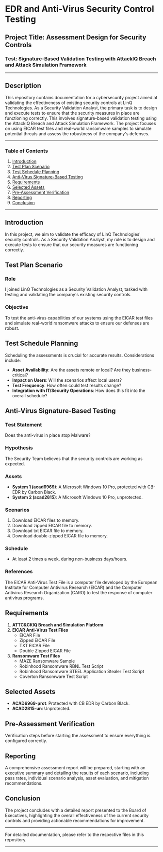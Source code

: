 # EDR and Anti-Virus Security Control Testing

## Project Title: Assessment Design for Security Controls

### Test: Signature-Based Validation Testing with AttackIQ Breach and Attack Simulation Framework

---

## Description

This repository contains documentation for a cybersecurity project aimed at validating the effectiveness of existing security controls at LinQ Technologies. As a Security Validation Analyst, the primary task is to design and execute tests to ensure that the security measures in place are functioning correctly. This involves signature-based validation testing using the AttackIQ Breach and Attack Simulation Framework. The project focuses on using EICAR test files and real-world ransomware samples to simulate potential threats and assess the robustness of the company's defenses.

---

### Table of Contents

1. [Introduction](#introduction)
2. [Test Plan Scenario](#test-plan-scenario)
3. [Test Schedule Planning](#test-schedule-planning)
4. [Anti-Virus Signature-Based Testing](#anti-virus-signature-based-testing)
5. [Requirements](#requirements)
6. [Selected Assets](#selected-assets)
7. [Pre-Assessment Verification](#pre-assessment-verification)
8. [Reporting](#reporting)
9. [Conclusion](#conclusion)

---

## Introduction

In this project, we aim to validate the efficacy of LinQ Technologies' security controls. As a Security Validation Analyst, my role is to design and execute tests to ensure that our security measures are functioning correctly.

## Test Plan Scenario

### Role

I joined LinQ Technologies as a Security Validation Analyst, tasked with testing and validating the company's existing security controls.

### Objective

To test the anti-virus capabilities of our systems using the EICAR test files and simulate real-world ransomware attacks to ensure our defenses are robust.

## Test Schedule Planning

Scheduling the assessments is crucial for accurate results. Considerations include:

- **Asset Availability**: Are the assets remote or local? Are they business-critical?
- **Impact on Users**: Will the scenarios affect local users?
- **Test Frequency**: How often could test results change?
- **Integration with IT/Security Operations**: How does this fit into the overall schedule?

## Anti-Virus Signature-Based Testing

### Test Statement

Does the anti-virus in place stop Malware?

### Hypothesis

The Security Team believes that the security controls are working as expected.

### Assets

- **System 1 (acad6969)**: A Microsoft Windows 10 Pro, protected with CB-EDR by Carbon Black.
- **System 2 (acad2815)**: A Microsoft Windows 10 Pro, unprotected.

### Scenarios

1. Download EICAR files to memory.
2. Download zipped EICAR file to memory.
3. Download txt EICAR file to memory.
4. Download double-zipped EICAR file to memory.

### Schedule

- At least 2 times a week, during non-business days/hours.

### References

The EICAR Anti-Virus Test File is a computer file developed by the European Institute for Computer Antivirus Research (EICAR) and the Computer Antivirus Research Organization (CARO) to test the response of computer antivirus programs.

## Requirements

1. **ATTC&CKIQ Breach and Simulation Platform**
2. **EICAR Anti-Virus Test Files**
   - EICAR File
   - Zipped EICAR File
   - TXT EICAR File
   - Double Zipped EICAR File
3. **Ransomware Test Files**
   - MAZE Ransomware Sample
   - Robinhood Ransomware RBNL Test Script
   - Robinhood Ransomware STEEL Application Stealer Test Script
   - Coverton Ransomware Test Script

## Selected Assets

- **ACAD6969-prot**: Protected with CB EDR by Carbon Black.
- **ACAD2815-un**: Unprotected.

## Pre-Assessment Verification

Verification steps before starting the assessment to ensure everything is configured correctly.

## Reporting

A comprehensive assessment report will be prepared, starting with an executive summary and detailing the results of each scenario, including pass rates, individual scenario analysis, asset evaluation, and mitigation recommendations.

## Conclusion

The project concludes with a detailed report presented to the Board of Executives, highlighting the overall effectiveness of the current security controls and providing actionable recommendations for improvement.

---

For detailed documentation, please refer to the respective files in this repository.

---
